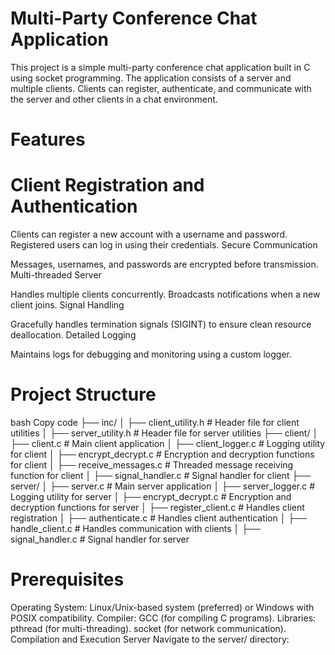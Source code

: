 # Multi-Party Conference Chat Application
This project is a simple multi-party conference chat application built in C using socket programming. The application consists of a server and multiple clients. Clients can register, authenticate, and communicate with the server and other clients in a chat environment.

# Features
# Client Registration and Authentication

Clients can register a new account with a username and password.
Registered users can log in using their credentials.
Secure Communication

Messages, usernames, and passwords are encrypted before transmission.
Multi-threaded Server

Handles multiple clients concurrently.
Broadcasts notifications when a new client joins.
Signal Handling

Gracefully handles termination signals (SIGINT) to ensure clean resource deallocation.
Detailed Logging

Maintains logs for debugging and monitoring using a custom logger.

# Project Structure
bash
Copy code
├── inc/
│   ├── client_utility.h      # Header file for client utilities
│   ├── server_utility.h      # Header file for server utilities
├── client/
│   ├── client.c              # Main client application
│   ├── client_logger.c       # Logging utility for client
│   ├── encrypt_decrypt.c     # Encryption and decryption functions for client
│   ├── receive_messages.c    # Threaded message receiving function for client
│   ├── signal_handler.c      # Signal handler for client
├── server/
│   ├── server.c              # Main server application
│   ├── server_logger.c       # Logging utility for server
│   ├── encrypt_decrypt.c     # Encryption and decryption functions for server
│   ├── register_client.c     # Handles client registration
│   ├── authenticate.c        # Handles client authentication
│   ├── handle_client.c       # Handles communication with clients
│   ├── signal_handler.c      # Signal handler for server

# Prerequisites
Operating System: Linux/Unix-based system (preferred) or Windows with POSIX compatibility.
Compiler: GCC (for compiling C programs).
Libraries:
pthread (for multi-threading).
socket (for network communication).
Compilation and Execution
Server
Navigate to the server/ directory:
